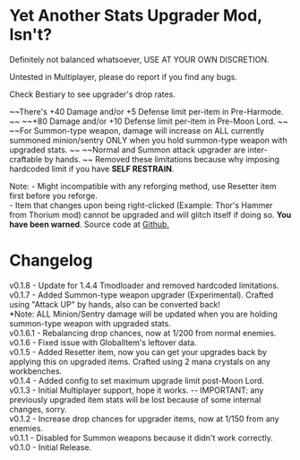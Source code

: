 # Yet Another Stats Upgrader Mod, Isn't?
Definitely not balanced whatsoever, USE AT YOUR OWN DISCRETION.  

Untested in Multiplayer, please do report if you find any bugs.  

Check Bestiary to see upgrader's drop rates.  

~~There's +40 Damage and/or +5 Defense limit per-item in Pre-Harmode.  ~~
~~+80 Damage and/or +10 Defense limit per-item in Pre-Moon Lord.  ~~
~~For Summon-type weapon, damage will increase on ALL currently summoned minion/sentry ONLY when you hold summon-type weapon with upgraded stats.  ~~
~~Normal and Summon attack upgrader are inter-craftable by hands.  ~~
Removed these limitations because why imposing hardcoded limit if you have **SELF RESTRAIN**.

Note: - Might incompatible with any reforging method, use Resetter item first before you reforge.  
      - Item that changes upon being right-clicked (Example: Thor's Hammer from Thorium mod) cannot be upgraded and will glitch itself if doing so. **You have been warned**.
Source code at [Github.](https://github.com/atusmk2/yasumi/)  

Changelog
=========
v0.1.8 - Update for 1.4.4 Tmodloader and removed hardcoded limitations.
v0.1.7 - Added Summon-type weapon upgrader (Experimental). Crafted using "Attack UP" by hands, also can be converted back!  
  *Note: ALL Minion/Sentry damage will be updated when you are holding summon-type weapon with upgraded stats.  
v0.1.6.1 - Rebalancing drop chances, now at 1/200 from normal enemies.  
v0.1.6 - Fixed issue with GlobalItem's leftover data.  
v0.1.5 - Added Resetter item, now you can get your upgrades back by applying this on upgraded items. Crafted using 2 mana crystals on any workbenches.  
v0.1.4 - Added config to set maximum upgrade limit post-Moon Lord.  
v0.1.3 - Initial Multiplayer support, hope it works. -- IMPORTANT: any previously upgraded item stats will be lost because of some internal changes, sorry.  
v0.1.2 - Increase drop chances for upgrader items, now at 1/150 from any enemies.  
v0.1.1 - Disabled for Summon weapons because it didn't work correctly.  
v0.1.0 - Initial Release.  